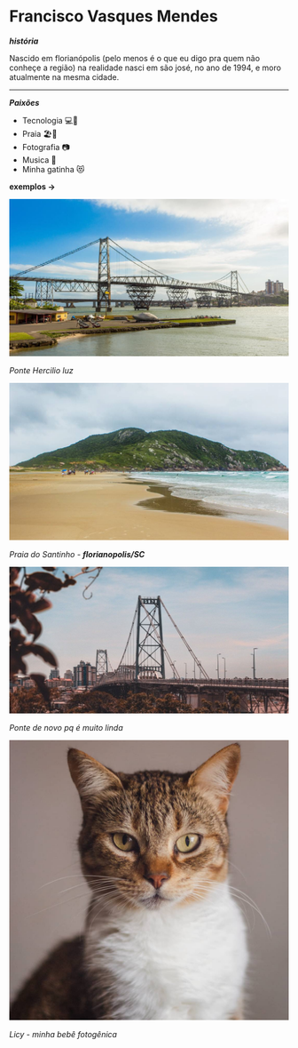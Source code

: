 # Francisco Vasques Mendes

***história***

Nascido em florianópolis (pelo menos é o que eu digo pra quem não conheçe a região) na realidade nasci em são josé, no ano de 1994, e moro atualmente na mesma cidade. 

****

***Paixões***

- Tecnologia 💻📱
- Praia 🏖️🌊
- Fotografia 📷
- Musica 🎸
- Minha gatinha 😻

**exemplos ->**

![ponte-hercilio-luz](/imgs/28157107_2080480462188778_292826914576400384_n.jpg)

*Ponte Hercilio luz*

![praia-do-santinho](/imgs/28435720_201349103783371_7365396552136785920_n.jpg)

*Praia do Santinho - **florianopolis/SC***

![ponte-hercilio-luz1](/imgs/80858285_169562754251758_1460729526920365711_n.jpg)

*Ponte de novo pq é muito linda*

![minha-gata](/imgs/70589232_217239155926544_6365509744155524653_n.jpg)

*Licy - minha bebê fotogênica*